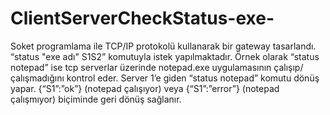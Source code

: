 # ClientServerCheckStatus-exe-
Soket programlama ile TCP/IP protokolü kullanarak bir gateway tasarlandı.  “status "exe adı" S1S2” komutuyla istek yapılmaktadır. Örnek olarak “status notepad” ise tcp serverlar üzerinde notepad.exe uygulamasının çalışıp/çalışmadığını kontrol eder.  Server 1’e giden “status notepad” komutu dönüş yapar. {“S1”:”ok”} (notepad çalışıyor) veya {“S1”:”error”} (notepad çalışmıyor)  biçiminde geri dönüş sağlanır.
